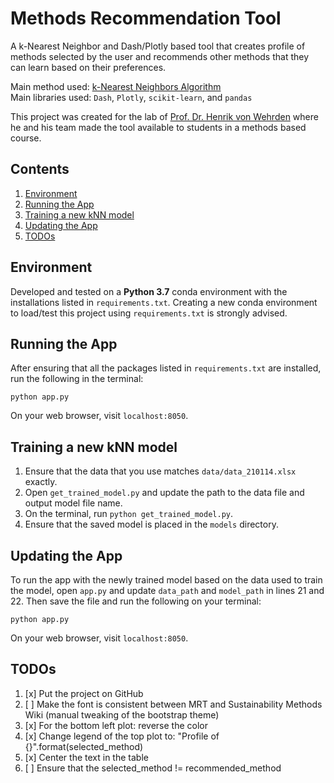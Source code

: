 # Methods Recommendation Tool

A k-Nearest Neighbor and Dash/Plotly based tool that creates profile of methods selected by the user and recommends other methods that they can learn based on their preferences.

Main method used: [k-Nearest Neighbors Algorithm](https://en.wikipedia.org/wiki/K-nearest_neighbors_algorithm)  
Main libraries used: `Dash`, `Plotly`, `scikit-learn`, and `pandas`

This project was created for the lab of [Prof. Dr. Henrik von Wehrden](https://henrikvonwehrden.web.leuphana.de/henrik-von-wehrden/) where he and his team made the tool available to students in a methods based course.

## Contents

1. [Environment](#environment)
1. [Running the App](#running-the-app)
1. [Training a new kNN model](#training-a-new-knn-model)
1. [Updating the App](#updating-the-app)
1. [TODOs](#todos)

## Environment

Developed and tested on a **Python 3.7** conda environment with the installations listed in `requirements.txt`. Creating a new conda environment to load/test this project using `requirements.txt` is strongly advised.

## Running the App

After ensuring that all the packages listed in `requirements.txt` are installed, run the following in the terminal:

`python app.py`

On your web browser, visit `localhost:8050`.

## Training a new kNN model

1. Ensure that the data that you use matches `data/data_210114.xlsx` exactly.
1. Open `get_trained_model.py` and update the path to the data file and output model file name.
1. On the terminal, run `python get_trained_model.py`.
1. Ensure that the saved model is placed in the `models` directory.

## Updating the App

To run the app with the newly trained model based on the data used to train the model, open `app.py` and update `data_path` and `model_path` in lines 21 and 22. Then save the file and run the following on your terminal:

`python app.py`

On your web browser, visit `localhost:8050`.

## TODOs

1. [x] Put the project on GitHub
1. [ ] Make the font is consistent between MRT and Sustainability Methods Wiki (manual tweaking of the bootstrap theme)
1. [x] For the bottom left plot: reverse the color
1. [x] Change legend of the top plot to: "Profile of {}".format(selected_method)
1. [x] Center the text in the table
1. [ ] Ensure that the selected_method != recommended_method
